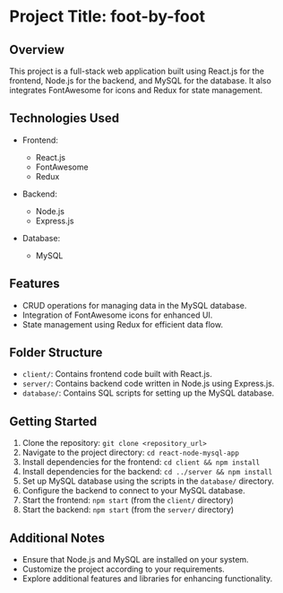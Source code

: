 
 
# Project Title: foot-by-foot

## Overview
This project is a full-stack web application built using React.js for the frontend, Node.js for the backend, and MySQL for the database. It also integrates FontAwesome for icons and Redux for state management.

## Technologies Used
- Frontend:
  - React.js
  - FontAwesome
  - Redux

- Backend:
  - Node.js
  - Express.js

- Database:
  - MySQL

## Features
- CRUD operations for managing data in the MySQL database.
- Integration of FontAwesome icons for enhanced UI.
- State management using Redux for efficient data flow.

## Folder Structure
- `client/`: Contains frontend code built with React.js.
- `server/`: Contains backend code written in Node.js using Express.js.
- `database/`: Contains SQL scripts for setting up the MySQL database.

## Getting Started
1. Clone the repository: `git clone <repository_url>`
2. Navigate to the project directory: `cd react-node-mysql-app`
3. Install dependencies for the frontend: `cd client && npm install`
4. Install dependencies for the backend: `cd ../server && npm install`
5. Set up MySQL database using the scripts in the `database/` directory.
6. Configure the backend to connect to your MySQL database.
7. Start the frontend: `npm start` (from the `client/` directory)
8. Start the backend: `npm start` (from the `server/` directory)

## Additional Notes
- Ensure that Node.js and MySQL are installed on your system.
- Customize the project according to your requirements.
- Explore additional features and libraries for enhancing functionality.
